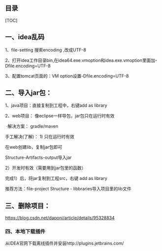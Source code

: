 ## 目录

[TOC]

## 一、idea乱码

1、file-setting 搜索encoding ,改成UTF-8

2、打开idea工作目录bin,在idea64.exe.vmoption和idea.exe.vmoption里面加-Dfile.encoding=UTF-8

3、配置tomcat页面的：VM option设置-Dfile.encoding=UTF-8



## 二、导入jar包：

1、java项目：直接复制到工程中，右键add as library

2、web项目： 像eclipse一样导包，jar包只在运行时有效

​    ·解决方案： gradle/maven

手工解决(了解)： 1) 只在运行时有效

在web创建lib，复制jar包即可

Structure-Artifacts-output导入jar

2）开发时有效（需要用到jar包里的函数）

完成1）后，将jar复制到工程src，右键 add as library

推荐方法：file-project Structure - libbraries导入项目里的lib文件



## 三、删除项目：

https://blog.csdn.net/daponi/article/details/95328834







### 四、本地下载插件

从IDEA官网下载离线插件并安装http://plugins.jetbrains.com/







